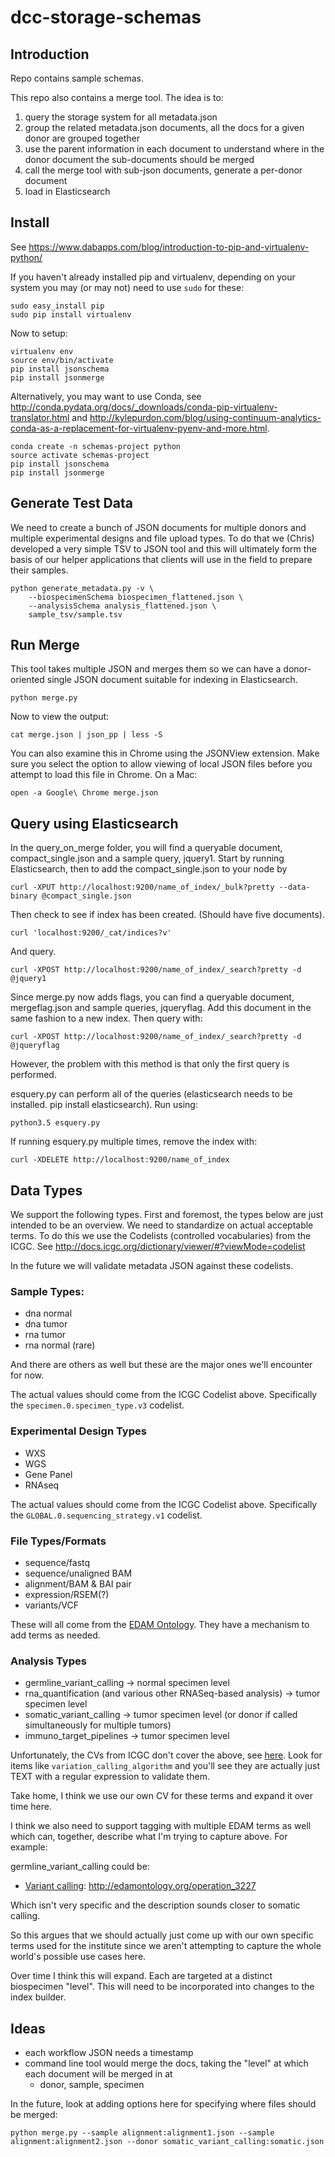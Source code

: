 # dcc-storage-schemas

## Introduction

Repo contains sample schemas.

This repo also contains a merge tool.  The idea is to:

1. query the storage system for all metadata.json
1. group the related metadata.json documents, all the docs for a given donor are grouped together
1. use the parent information in each document to understand where in the donor document the sub-documents should be merged
1. call the merge tool with sub-json documents, generate a per-donor document
1. load in Elasticsearch

## Install

See https://www.dabapps.com/blog/introduction-to-pip-and-virtualenv-python/

If you haven't already installed pip and virtualenv, depending on your system you may
(or may not) need to use `sudo` for these:

    sudo easy_install pip
    sudo pip install virtualenv

Now to setup:

    virtualenv env
    source env/bin/activate
    pip install jsonschema
    pip install jsonmerge

Alternatively, you may want to use Conda, see http://conda.pydata.org/docs/_downloads/conda-pip-virtualenv-translator.html and http://kylepurdon.com/blog/using-continuum-analytics-conda-as-a-replacement-for-virtualenv-pyenv-and-more.html.

    conda create -n schemas-project python
    source activate schemas-project
    pip install jsonschema
    pip install jsonmerge

## Generate Test Data

We need to create a bunch of JSON documents for multiple donors and multiple
experimental designs and file upload types.  To do that we (Chris) developed a very simple
TSV to JSON tool and this will ultimately form the basis of our helper applications
that clients will use in the field to prepare their samples.

    python generate_metadata.py -v \
		--biospecimenSchema biospecimen_flattened.json \
		--analysisSchema analysis_flattened.json \
		sample_tsv/sample.tsv

## Run Merge

This tool takes multiple JSON and merges them so we can have a donor-oriented single JSON document suitable for indexing in Elasticsearch.

    python merge.py

Now to view the output:

    cat merge.json | json_pp | less -S

You can also examine this in Chrome using the JSONView extension.  Make sure you select
the option to allow viewing of local JSON files before you attempt to load this
file in Chrome. On a Mac:

    open -a Google\ Chrome merge.json

## Query using Elasticsearch

In the query_on_merge folder, you will find a queryable document, compact_single.json and a sample query, jquery1.
Start by running Elasticsearch, then to add the compact_single.json to your node by
    
    curl -XPUT http://localhost:9200/name_of_index/_bulk?pretty --data-binary @compact_single.json

Then check to see if index has been created. (Should have five documents).

    curl 'localhost:9200/_cat/indices?v'

And query.

    curl -XPOST http://localhost:9200/name_of_index/_search?pretty -d @jquery1

Since merge.py now adds flags, you can find a queryable document, mergeflag.json and sample queries, jqueryflag. Add this document in the same fashion to a new index. Then query with:

    curl -XPOST http://localhost:9200/name_of_index/_search?pretty -d @jqueryflag

However, the problem with this method is that only the first query is performed.

esquery.py can perform all of the queries (elasticsearch needs to be installed. pip install elasticsearch). Run using: 

    python3.5 esquery.py

If running esquery.py multiple times, remove the index with:

    curl -XDELETE http://localhost:9200/name_of_index

## Data Types

We support the following types.  First and foremost, the types below are just intended
to be an overview. We need to standardize on actual acceptable terms. To do this
we use the Codelists (controlled vocabularies) from the ICGC.  See http://docs.icgc.org/dictionary/viewer/#?viewMode=codelist

In the future we will validate metadata JSON against these codelists.

### Sample Types:

* dna normal
* dna tumor
* rna tumor
* rna normal (rare)

And there are others as well but these are the major ones we'll encounter for now.

The actual values should come from the ICGC Codelist above.  Specifically the
`specimen.0.specimen_type.v3` codelist.

### Experimental Design Types

* WXS
* WGS
* Gene Panel
* RNAseq

The actual values should come from the ICGC Codelist above.  Specifically the
`GLOBAL.0.sequencing_strategy.v1` codelist.

### File Types/Formats

* sequence/fastq
* sequence/unaligned BAM
* alignment/BAM & BAI pair
* expression/RSEM(?)
* variants/VCF

These will all come from the [EDAM Ontology](http://edamontology.org).  They have
a mechanism to add terms as needed.

### Analysis Types

* germline_variant_calling -> normal specimen level
* rna_quantification (and various other RNASeq-based analysis) -> tumor specimen level
* somatic_variant_calling -> tumor specimen level (or donor if called simultaneously for multiple tumors)
* immuno_target_pipelines -> tumor specimen level

Unfortunately, the CVs from ICGC don't cover the above, see [here](http://docs.icgc.org/dictionary/viewer/#?viewMode=table).
Look for items like `variation_calling_algorithm` and you'll see they are actually just
TEXT with a regular expression to validate them.

Take home, I think we use our own CV for these terms and expand it over time here.

I think we also need to support tagging with multiple EDAM terms as well which can,
together, describe what I'm trying to capture above.  For example:

germline_variant_calling could be:

* [Variant calling](http://edamontology.org/operation_3227): http://edamontology.org/operation_3227

Which isn't very specific and the description sounds closer to somatic calling.

So this argues that we should actually just come up with our own specific terms
used for the institute since we aren't attempting to capture the whole world's
possible use cases here.

Over time I think this will expand.  Each are targeted at a distinct biospecimen "level".
This will need to be incorporated into changes to the index builder.

## Ideas

* each workflow JSON needs a timestamp
* command line tool would merge the docs, taking the "level" at which each document will be merged in at
    * donor, sample, specimen

In the future, look at adding options here for specifying where files should be merged:

    python merge.py --sample alignment:alignment1.json --sample alignment:alignment2.json --donor somatic_variant_calling:somatic.json
